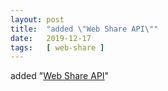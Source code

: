 ```yaml
---
layout: post
title:  "added \"Web Share API\""
date:   2019-12-17
tags:   [ web-share ]
---
```


added "[Web Share API](/spec/web-share)"

